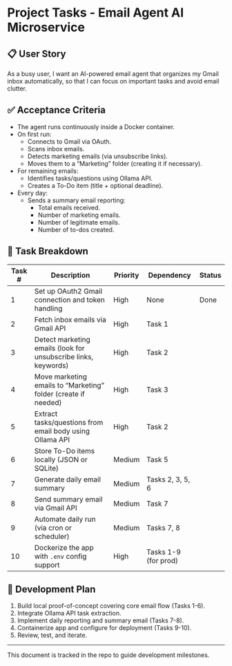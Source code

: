 
# Project Tasks - Email Agent AI Microservice

## 📋 User Story
As a busy user, I want an AI-powered email agent that organizes my Gmail inbox automatically, so that I can focus on important tasks and avoid email clutter.

## ✅ Acceptance Criteria
- The agent runs continuously inside a Docker container.
- On first run:
  - Connects to Gmail via OAuth.
  - Scans inbox emails.
  - Detects marketing emails (via unsubscribe links).
  - Moves them to a “Marketing” folder (creating it if necessary).
- For remaining emails:
  - Identifies tasks/questions using Ollama API.
  - Creates a To-Do item (title + optional deadline).
- Every day:
  - Sends a summary email reporting:
    - Total emails received.
    - Number of marketing emails.
    - Number of legitimate emails.
    - Number of to-dos created.

## 🚀 Task Breakdown
| Task # | Description                                                           | Priority | Dependency           | Status |
|--------|------------------------------------------------------------------------|----------|----------------------|--------|
| 1      | Set up OAuth2 Gmail connection and token handling                      | High     | None                 | Done    |
| 2      | Fetch inbox emails via Gmail API                                       | High     | Task 1               |        |
| 3      | Detect marketing emails (look for unsubscribe links, keywords)         | High     | Task 2               |        |
| 4      | Move marketing emails to “Marketing” folder (create if needed)         | High     | Task 3               |        |
| 5      | Extract tasks/questions from email body using Ollama API               | High     | Task 2               |        |
| 6      | Store To-Do items locally (JSON or SQLite)                             | Medium   | Task 5               |        |
| 7      | Generate daily email summary                                           | Medium   | Tasks 2, 3, 5, 6     |        |
| 8      | Send summary email via Gmail API                                       | Medium   | Task 7               |        |
| 9      | Automate daily run (via cron or scheduler)                             | Medium   | Tasks 7, 8           |        |
| 10     | Dockerize the app with `.env` config support                           | High     | Tasks 1-9 (for prod) |        |

## 📝 Development Plan
1. Build local proof-of-concept covering core email flow (Tasks 1-6).
2. Integrate Ollama API task extraction.
3. Implement daily reporting and summary email (Tasks 7-8).
4. Containerize app and configure for deployment (Tasks 9-10).
5. Review, test, and iterate.

---

This document is tracked in the repo to guide development milestones.
